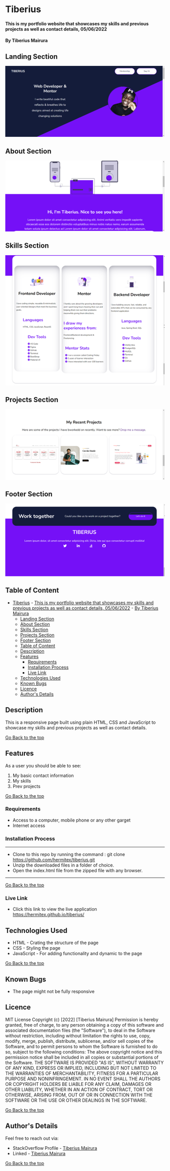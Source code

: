 # Tiberius
#### This is my portfolio website that showcases my skills and previous projects as well as contact details, 05/06/2022

#### By Tiberius Mairura

## Landing Section
![image](./assets/images/landing.png)


## About Section
![image](./assets/images/about.png)


## Skills  Section
![image](./assets/images/skills.png)

## Projects Section
![image](./assets/images/projects.png)

## Footer Section
![image](./assets/images/footer.png)

## Table of Content
- [Tiberius](#tiberius)
      - [This is my portfolio website that showcases my skills and previous projects as well as contact details, 05/06/2022](#this-is-my-portfolio-website-that-showcases-my-skills-and-previous-projects-as-well-as-contact-details-05062022)
      - [By Tiberius Mairura](#by-tiberius-mairura)
  - [Landing Section](#landing-section)
  - [About Section](#about-section)
  - [Skills  Section](#skills--section)
  - [Projects Section](#projects-section)
  - [Footer Section](#footer-section)
  - [Table of Content](#table-of-content)
  - [Description](#description)
  - [Features](#features)
    - [Requirements](#requirements)
    - [Installation Process](#installation-process)
    - [Live Link](#live-link)
  - [Technologies Used](#technologies-used)
  - [Known Bugs](#known-bugs)
  - [Licence](#licence)
  - [Author's Details](#authors-details)

## Description
<p>This is a responsive page built using plain HTML, CSS and JavaScript to showcase my skills and previous projects as well as contact details.</p>

[Go Back to the top](#tiberius)

## Features
As a user you should be able to see:
1. My basic contact information
2. My skills
3. Prev projects

[Go Back to the top](#tiberius)
 ###  Requirements
 * Access to  a computer, mobile phone or any other garget
 * Internet access
### Installation Process
****
* Clone to this repo by running the command : git clone https://github.com/hermitex/tiberius.git
* Unzip the downloaded files in a folder of choice.
* Open the index.html file from the zipped file with any browser.
 ****
[Go Back to the top](#tiberius)
### Live Link
- Click this link to view the live application https://hermitex.github.io/tiberius/
## Technologies Used
* HTML - Crating the structure of the page
* CSS - Styling the page
* JavaScript - For adding functionality and dynamic to the page

[Go Back to the top](#tiberius)
## Known Bugs
* The page might not be fully responsive

## Licence
MIT License
Copyright (c) [2022] [Tiberius Mairura]
Permission is hereby granted, free of charge, to any person obtaining a copy
of this software and associated documentation files (the "Software"), to deal
in the Software without restriction, including without limitation the rights
to use, copy, modify, merge, publish, distribute, sublicense, and/or sell
copies of the Software, and to permit persons to whom the Software is
furnished to do so, subject to the following conditions:
The above copyright notice and this permission notice shall be included in all
copies or substantial portions of the Software.
THE SOFTWARE IS PROVIDED "AS IS", WITHOUT WARRANTY OF ANY KIND, EXPRESS OR
IMPLIED, INCLUDING BUT NOT LIMITED TO THE WARRANTIES OF MERCHANTABILITY,
FITNESS FOR A PARTICULAR PURPOSE AND NONINFRINGEMENT. IN NO EVENT SHALL THE
AUTHORS OR COPYRIGHT HOLDERS BE LIABLE FOR ANY CLAIM, DAMAGES OR OTHER
LIABILITY, WHETHER IN AN ACTION OF CONTRACT, TORT OR OTHERWISE, ARISING FROM,
OUT OF OR IN CONNECTION WITH THE SOFTWARE OR THE USE OR OTHER DEALINGS IN THE
SOFTWARE.

[Go Back to the top](#tiberius)

## Author's Details
Feel free to reach out via:
* StackOverflow Profile - [Tiberius Mairura](https://stackoverflow.com/users/11869442/tiberius)
* Linked - [Tiberius Mairura](https://www.linkedin.com/in/tiberius-mairura/)

[Go Back to the top](#tiberius)
